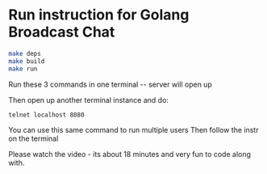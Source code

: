 # Run instruction for Golang Broadcast Chat

```bash
make deps
make build
make run
```
Run these 3 commands in one terminal -- server will open up

Then open up another terminal instance and do:

```bash
telnet localhost 8080
```
You can use this same command to run multiple users
Then follow the instr on the terminal

Please watch the video - its about 18 minutes and very fun to code along with.
